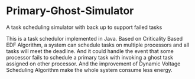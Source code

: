 # Primary-Ghost-Simulator
A task scheduling simulator with back up to support failed tasks 

This is a task schedulor implemented in Java. Based on Criticality Based EDF Algorithm, a system can schedule tasks on multiple 
processors and all tasks will meet the deadline. And it could handle the event that some processor fails to schedule a primary
task with invoking a ghost task assigned on other processor. And the improvement of Dynamic Voltage Scheduling Algorithm make 
the whole system consume less energy.
